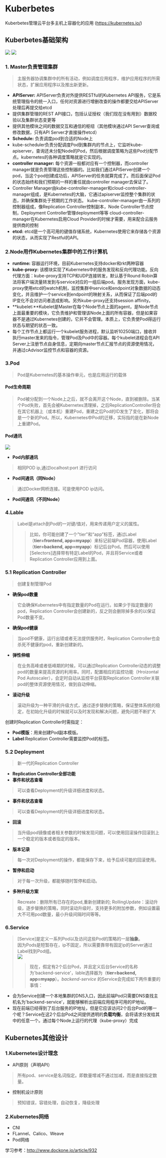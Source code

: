 # Kuberbetes
Kuberbetes管理云平台多主机上容器化的应用
(https://kubernetes.io/)
## Kuberbetes基础架构
![](picture/architecture1.png)
![](picture/architecture2.png)
### 1. Master负责管理集群
> 主服务器协调集群中的所有活动，例如调度应用程序，维护应用程序的所需状态，扩展应用程序以及推出新更新。

- **APIServer:** APIServer负责对外提供RESTful的Kubernetes API服务，它是系统管理指令的统一入口，任何对资源进行增删改查的操作都要交给APIServer处理后再提交给etcd
 - 提供集群管理的REST API接口，包括认证授权（我们现在没有用到）数据校验以及集群状态变更等
 - 提供其他模块之间的数据交互和通信的枢纽（其他模块通过API Server查询或修改数据，只有API Server才直接操作etcd）
- **Schedule:** 负责调度pod到合适的Node上
 - kube-scheduler负责分配调度Pod到集群内的节点上，它监听kube-apiserver，查询还未分配Node的Pod，然后根据调度策略为这些Pod分配节点。kubernetes的各种调度策略就是它实现的。
- **controller manager:** 每个资源一般都对应有一个控制器，而controller manager就是负责管理这些控制器的。比如我们通过APIServer创建一个pod，当这个pod创建成功后，APIServer的任务就算完成了。而后面保证Pod的状态始终和我们预期的一样的重任就由controller manager去保证了。
 - Controller Manager由kube-controller-manager和cloud-controller-manager组成，是Kubernetes的大脑，它通过apiserver监控整个集群的状态，并确保集群处于预期的工作状态。 kube-controller-manager由一系列的控制器组成，像Replication Controller控制副本，Node Controller节点控制，Deployment Controller管理deployment等等 cloud-controller-manager在Kubernetes启用Cloud Provider的时候才需要，用来配合云服务提供商的控制
- **etcd:** etcd是一个高可用的键值存储系统，Kubernetes使用它来存储各个资源的状态，从而实现了Restful的API。

### 2.Node用作Kubernetes集群中的工作计算机
- **runtime:** 容器运行环境，目前Kubernetes支持docker和rkt两种容器
- **kube-proxy:** 该模块实现了Kubernetes中的服务发现和反向代理功能。反向代理方面：kube-proxy支持TCP和UDP连接转发，默认基于Round Robin算法将客户端流量转发到与service对应的一组后端pod。服务发现方面，kube-proxy使用etcd的watch机制，监控集群中service和endpoint对象数据的动态变化，并且维护一个service到endpoint的映射关系，从而保证了后端pod的IP变化不会对访问者造成影响。另外kube-proxy还支持session affinity。
- **kubelet:**Kubelet是Master在每个Node节点上面的agent，是Node节点上面最重要的模块，它负责维护和管理该Node上面的所有容器，但是如果容器不是通过Kubernetes创建的，它并不会管理。本质上，它负责使Pod得运行状态与期望的状态一致。
 - 每个工作节点上都运行一个kubelet服务进程，默认监听10250端口，接收并执行master发来的指令，管理Pod及Pod中的容器。每个kubelet进程会在API Server上注册节点自身信息，定期向master节点汇报节点的资源使用情况，并通过cAdvisor监控节点和容器的资源。

### 3.Pod
> Pod是Kubernetes的基本操作单元，也是应用运行的载体

#### Pod生命周期
> Pod被分配到一个Node上之后，就不会离开这个Node，直到被删除。当某个Pod失败，首先会被Kubernetes清理掉，之后ReplicationController将会在其它机器上（或本机）重建Pod，重建之后Pod的ID发生了变化，那将会是一个新的Pod。所以，Kubernetes中Pod的迁移，实际指的是在新Node上重建Pod。

#### Pod通讯
![](picture/pod_communication.png)
- **Pod内部通讯**
> 相同POD ip,通过localhost:port 进行访问

- **Pod间通讯（同Node）**
> 通过Docker网桥连接。可是使用POD ip访问。

- **Pod间通讯（不同Node）**

### 4.Lable
> Label是attach到Pod的一对键/值对，用来传递用户定义的属性。
>> 比如，你可能创建了一个"tier"和“app”标签，通过Label（**tier=frontend, app=myapp**）来标记前端Pod容器，使用Label（**tier=backend, app=myapp**）标记后台Pod。然后可以使用[Selectors]选择带有特定Label的Pod，并且将Service或者Replication Controller应用到上面。

### 5.1 Replication Controller
> 创建复制管理Pod

- **确保pod数量**
> 它会确保Kubernetes中有指定数量的Pod在运行。如果少于指定数量的pod，Replication Controller会创建新的，反之则会删除掉多余的以保证Pod数量不变。

- **确保pod健康**
> 当pod不健康，运行出错或者无法提供服务时，Replication Controller也会杀死不健康的pod，重新创建新的。

- **弹性伸缩**
> 在业务高峰或者低峰期的时候，可以通过Replication Controller动态的调整pod的数量来提高资源的利用率。同时，配置相应的监控功能（Hroizontal Pod Autoscaler），会定时自动从监控平台获取Replication Controller关联pod的整体资源使用情况，做到自动伸缩。

- **滚动升级**
> 滚动升级为一种平滑的升级方式，通过逐步替换的策略，保证整体系统的稳定，在初始化升级的时候就可以及时发现和解决问题，避免问题不断扩大

创建时Replication Controller时需指定：
- **Pod模版**：用来创建Pod副本模版。
- **Label**:Replication Controller需要监控Pod的标签。

### 5.2 Deployment
> 新一代的Replication Controller

- **Replication Controller全部功能**
- **事件和状态查看**
> 可以查看Deployment的升级详细进度和状态。
- **事件和状态查看**
> 可以查看Deployment的升级详细进度和状态。
- **回滚**
> 当升级pod镜像或者相关参数的时候发现问题，可以使用回滚操作回滚到上一个稳定的版本或者指定的版本。

- **版本记录**
> 每一次对Deployment的操作，都能保存下来，给予后续可能的回滚使用。

- **暂停和启动**
> 对于每一次升级，都能够随时暂停和启动。

- **多种升级方案** 
> Recreate：删除所有已存在的pod,重新创建新的; RollingUpdate：滚动升级，逐步替换的策略，同时滚动升级时，支持更多的附加参数，例如设置最大不可用pod数量，最小升级间隔时间等等。


### 6.Service
> [Service]是定义一系列Pod以及访问这些Pod的策略的一层**抽象**。  
因为Pods是短暂存在，ip不固定，所以需要靠带有固定ip的Server通过Label找到Pod组。  
![](picture/serveices.png)
>> 现在，假定有2个后台Pod，并且定义后台Service的名称为'backend-service'，lable选择器为（**tier=backend, app=myapp**）。_backend-service_ 的Service会完成如下两件重要的事情：
* 会为Service创建一个本地集群的DNS入口，因此前端Pod只需要DNS查找主机名为'backend-service'，就能够解析出前端应用程序可用的IP地址。
* 现在前端已经得到了后台服务的IP地址，但是它应该访问2个后台Pod的哪一个呢？Service在这2个后台Pod之间提供透明的**负载均衡**，会将请求分发给其中的任意一个。通过每个Node上运行的代理（kube-proxy）完成

## Kubernetes其他设计
### 1.Kubernetes设计理念
- API原则（声明API）
> 所有pod、service是名词指定。即数量增减不通过加减，而是直接指定数量。

- 控制机设计原则
> 预知错误，容错处理，自动恢复，降级处理

### 2.Kubernetes网络
- CNI
- FLannel、Calico、Weave
- Pod网络

 学习参考：http://www.dockone.io/article/932
